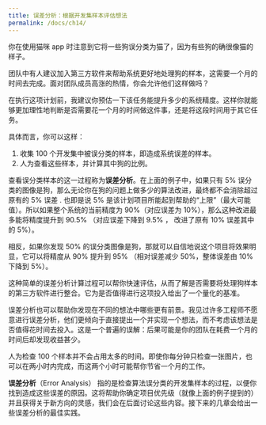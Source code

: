 ```yaml
---
title: 误差分析：根据开发集样本评估想法
permalink: /docs/ch14/
---
```


你在使用猫咪 app 时注意到它将一些狗误分类为猫了，因为有些狗的确很像猫的样子。

团队中有人建议加入第三方软件来帮助系统更好地处理狗的样本，这需要一个月的时间去完成。面对团队成员高涨的热情，你会允许他们这样做吗？

在执行这项计划前，我建议你预估一下该任务能提升多少的系统精度。这样你就能够更加理性地判断是否需要花一个月的时间做这件事，还是将这段时间用于其它任务。

具体而言，你可以这样：

1. 收集 100 个开发集中被误分类的样本，即造成系统误差的样本。
2. 人为查看这些样本，并计算其中狗的比例。

查看误分类样本的这一过程称为**误差分析**。在上面的例子中，如果只有 5% 误分类的图像是狗，那么无论你在狗的问题上做多少的算法改进，最终都不会消除超过原有的 5% 误差 . 也即是说 5% 是该计划项目所能起到帮助的“上限”（最大可能值）。所以如果整个系统的当前精度为 90%（对应误差为 10%），那么这种改进最多能将精度提升到 90.5% （对应误差下降到 9.5% ， 改进了原有 10% 误差其中的 5%）。

相反，如果你发现 50% 的误分类图像是狗，那就可以自信地说这个项目将效果明显，它可以将精度从 90% 提升到 95% （相对误差减少 50%，整体误差由 10% 下降到 5%）。

这种简单的误差分析计算过程可以帮你快速评估，从而了解是否需要将处理狗样本的第三方软件进行整合。它为是否值得进行这项投入给出了一个量化的基准。

误差分析也可以帮助你发现在不同的想法中哪些更有前景。我见过许多工程师不愿意进行误差分析，他们更倾向于直接提出一个并实现一个想法，而不考虑该想法是否值得花时间去投入。这是一个普遍的误解：后果可能是你的团队在耗费一个月的时间后却发现收益甚少。

人为检查 100 个样本并不会占用太多的时间。即使你每分钟只检查一张图片，也可以在两小时内完成，而这两个小时可能帮你节省一个月的工作。

**误差分析**（Error Analysis） 指的是检查算法误分类的开发集样本的过程，以便你找到造成这些误差的原因。这将帮助你确定项目优先级（就像上面的例子提到的）并且获得关于新方向的灵感，我们会在后面讨论这些内容。接下来的几章会给出一些误差分析的最佳实践。